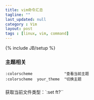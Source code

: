 ```yaml
---
title: vim命令汇总
tagline: ""
last_updated: null
category : Vim
layout: post
tags : [linux, vim, command]
---
```

{% include JB/setup %}


<!-- more -->


### 主题相关

```
:colorscheme              "查看当前主题
:colorscheme  your_theme  "切换主题

```

### 
获取当前文件类型：`:set ft?``

